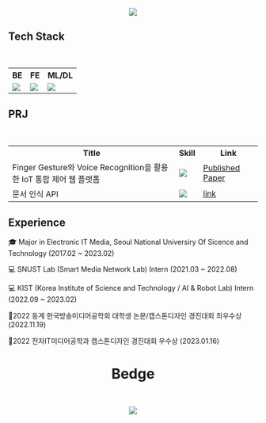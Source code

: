 

<p align="center">
  <img src="https://capsule-render.vercel.app/api?type=wave&color=F6BB43&height=300&section=header&text=%20&fontSize=40" align="center" >
</p>
<h2 align="left">Tech Stack </h2>
  <br>
<table align="center">
  <tr>
    <th>BE</th>
    <th>FE</th>
    <th>ML/DL</th>
  </tr>
  <tr>
    <td><a href="버튼을 눌렀을 때 이동할 링크" target="_blank"><img src="https://img.shields.io/badge/Spring-FFFFFF?style=round&logo=Spring&logoColor=#6DB33F"/></a></td>
    <td><a href="버튼을 눌렀을 때 이동할 링크" target="_blank"><img src="https://img.shields.io/badge/React-FFFFFF?style=round&logo=React&logoColor=#61DAFB"/></a></td>
    <td><a href="버튼을 눌렀을 때 이동할 링크" target="_blank"><img src="https://img.shields.io/badge/PyTorch-FFFFFF?style=round&logo=PyTorch&logoColor=#EE4C2C"/></a></td>
  </tr>
</table>


<h2 align="left">PRJ </h2>
  <br>
<table align="center">
  <tr>
    <th>Title</th>
    <th>Skill</th>
    <th>Link</th>
  </tr>
  <tr>
    <td>Finger Gesture와 Voice Recognition을 활용한 IoT 통합 제어 웹 플랫폼</td>
    <td><a href="버튼을 눌렀을 때 이동할 링크" target="_blank"><img src="https://img.shields.io/badge/Flask-FFFFFF?style=round&logo=Flask&logoColor=#6DB33F"/></td>
    <td><a href="https://www.dbpia.co.kr/journal/articleDetail?nodeId=NODE11174612">Published Paper</a></td></td>
  </tr>
    <tr>
    <td>문서 인식 API</td>
    <td><a href="버튼을 눌렀을 때 이동할 링크" target="_blank"><img src="https://img.shields.io/badge/Spring-FFFFFF?style=round&logo=Spring&logoColor=#6DB33F"/></td>
    <td><a href="">link</a></td>
  </tr>
</table>

<h2 align="left">Experience </h2>
<p align="center">


🎓 Major in Electronic IT Media, Seoul National Universiry Of Sicence and Technology (2017.02 ~ 2023.02)



💻 SNUST Lab (Smart Media Network Lab) Intern (2021.03 ~ 2022.08)



💻 KIST (Korea Institute of Science and Technology / AI & Robot Lab) Intern (2022.09 ~ 2023.02)



🏅2022 동계 한국방송미디어공학회 대학생 논문/캡스톤디자인 경진대회 최우수상 (2022.11.19)
  
  
🏅2022 전자IT미디어공학과 캡스톤디자인 경진대회 우수상 (2023.01.16)
  </p>
<h1 align="center"> Bedge </h1>
  <br> 
<p align="center">
  <img src="http://mazassumnida.wtf/api/v2/generate_badge?boj=rondo2860" align="center" >
</p>




<!--

<p align="center">
  <img src="https://capsule-render.vercel.app/api?type=wave&color=F6BB43&height=300&section=header&text=%20&fontSize=40" align="center" >
</p>
![header](https://capsule-render.vercel.app/api?type=wave&color=auto&height=300&section=header&text=1Week%20&fontSize=90)
**dev1week/dev1week** is a ✨ _special_ ✨ repository because its `README.md` (this file) appears on your GitHub profile.
[![Solved.ac Profile](http://mazassumnida.wtf/api/v2/generate_badge?boj=rondo2860)](https://solved.ac/rondo2860/)
Here are some ideas to get you started:

- 🔭 I’m currently working on ...
- 🌱 I’m currently learning ...
- 👯 I’m looking to collaborate on ...
- 🤔 I’m looking for help with ...
- 💬 Ask me about ...
- 📫 How to reach me: ...
- 😄 Pronouns: ...
- ⚡ Fun fact: ...
-->


<!--
![header](https://capsule-render.vercel.app/api?type=wave&color=auto&height=300&section=header&text=1Week%20&fontSize=90)
**dev1week/dev1week** is a ✨ _special_ ✨ repository because its `README.md` (this file) appears on your GitHub profile.
[![Solved.ac Profile](http://mazassumnida.wtf/api/v2/generate_badge?boj=rondo2860)](https://solved.ac/rondo2860/)
Here are some ideas to get you started:

- 🔭 I’m currently working on ...
- 🌱 I’m currently learning ...
- 👯 I’m looking to collaborate on ...
- 🤔 I’m looking for help with ...
- 💬 Ask me about ...
- 📫 How to reach me: ...
- 😄 Pronouns: ...
- ⚡ Fun fact: ...
-->
